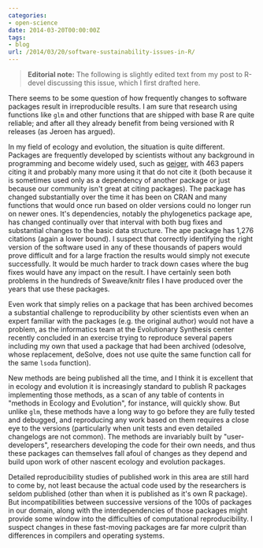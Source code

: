```yaml
---
categories:
- open-science
date: 2014-03-20T00:00:00Z
tags:
- blog
url: /2014/03/20/software-sustainability-issues-in-R/
---
```


> **Editorial note:** The following is slightly edited text from my post to R-devel discussing this issue, which I first drafted here.

There seems to be some question of how frequently changes to software packages result in irreproducible results. I am sure that research using functions like `glm` and other functions that are shipped with base R are quite reliable; and after all they already benefit from being versioned with R releases (as Jeroen has argued).

In my field of ecology and evolution, the situation is quite different.  Packages are frequently developed by scientists without any background in programming and become widely used, such as [geiger](http://cran.r-project.org/web/packages/geiger/), with 463 papers citing it and probably many more using it that do not cite it (both because it is sometimes used only as a dependency of another package or just because our community isn't great at citing packages).  The package has changed substantially over the time it has been on CRAN and many functions that would once run based on older versions could no longer run on newer ones.  It's dependencies, notably the phylogenetics package ape, has changed continually over that interval with both bug fixes and substantial changes to the basic data structure.  The ape package has 1,276 citations (again a lower bound).  I suspect that correctly identifying the right version of the software used in any of these thousands of papers would prove difficult and for a large fraction the results would simply not execute successfully. It would be much harder to track down cases where the bug fixes would have any impact on the result.  I have certainly seen both problems in the hundreds of Sweave/knitr files I have produced over the years that use these packages.

Even work that simply relies on a package that has been archived becomes a substantial challenge to reproducibility by other scientists even when an expert familiar with the packages (e.g. the original author) would not have a problem, as the informatics team at the Evolutionary Synthesis center recently concluded in an exercise trying to reproduce several papers including my own that used a package that had been archived (odesolve, whose replacement, deSolve, does not use quite the same function call for the same `lsoda` function).

New methods are being published all the time, and I think it is excellent that in ecology and evolution it is increasingly standard to publish R packages implementing those methods, as a scan of any table of contents in "methods in Ecology and Evolution", for instance, will quickly show.  But unlike `glm`, these methods have a long way to go before they are fully tested and debugged, and reproducing any work based on them requires a close eye to the versions (particularly when unit tests and even detailed changelogs are not common). The methods are invariably built by "user-developers", researchers developing the code for their own needs, and thus these packages can themselves fall afoul of changes as they depend and build upon work of other nascent ecology and evolution packages.

Detailed reproducibility studies of published work in this area are still hard to come by, not least because the actual code used by the researchers is seldom published (other than when it is published as it's own R package).  But incompatibilities between successive versions of the 100s of packages in our domain, along with the interdependencies of those packages might provide some window into the difficulties of computational reproducibility.  I suspect changes in these fast-moving packages are far more culprit than differences in compilers and operating systems.


